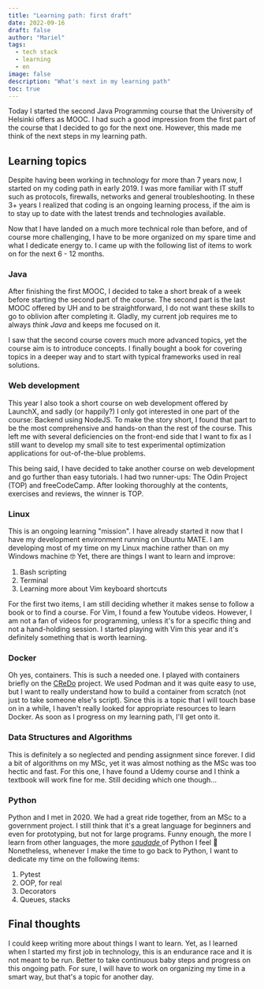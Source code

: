 ```yaml
---
title: "Learning path: first draft"
date: 2022-09-16
draft: false
author: "Mariel"
tags:
  - tech stack
  - learning
  - en
image: false
description: "What's next in my learning path"
toc: true
---
```


Today I started the second Java Programming course that the University of
Helsinki offers as MOOC. I had such a good impression from the first part of the
course that I decided to go for the next one. However, this made me think of the
next steps in my learning path.
<!--more-->

## Learning topics

Despite having been working in technology for more than 7 years now, I started 
on my coding path in early 2019. I was more familiar with IT stuff such as 
protocols, firewalls, networks and general troubleshooting. In these 3+ years I 
realized that coding is an ongoing learning process, if the aim is to stay up
to date with the latest trends and technologies available. 

Now that I have landed on a much more technical role than before, and of course
more challenging, I have to be more organized on my spare time and what I 
dedicate energy to. I came up with the following list of items to work on for 
the next 6 - 12 months.

### Java

After finishing the first MOOC, I decided to take a short break of a week before
starting the second part of the course. The second part is the last MOOC offered
by UH and to be straightforward, I do not want these skills to go to oblivion 
after completing it. Gladly, my current job requires me to always
_think Java_ and keeps me focused on it.

I saw that the second course covers much more advanced topics, yet the course
aim is to introduce concepts. I finally bought a book for covering topics in a 
deeper way and to start with typical frameworks used in real solutions.

### Web development

This year I also took a short course on web development offered by LaunchX, and 
sadly (or happily?) I only got interested in one part of the course: Backend 
using NodeJS. To make the story short, I found that part to be the most
comprehensive and hands-on than the rest of the course. This left me with
several deficiencies on the front-end side that I want to fix as I still want to 
develop my small site to test experimental optimization applications for 
out-of-the-blue problems.

This being said, I have decided to take another course on web development and go 
further than easy tutorials. I had two runner-ups: The Odin Project (TOP) and 
freeCodeCamp. After looking thoroughly at the contents, exercises and reviews, 
the winner is TOP.

### Linux

This is an ongoing learning "mission". I have already started it now that I have 
my development environment running on Ubuntu MATE. I am developing most of my 
time on my Linux machine rather than on my Windows machine :nerd_face: Yet, 
there are things I want to learn and improve:

1. Bash scripting
2. Terminal
3. Learning more about Vim keyboard shortcuts

For the first two items, I am still deciding whether it makes sense to follow
a book or to find a course. For Vim, I found a few Youtube videos. However, I
am not a fan of videos for programming, unless it's for a specific thing and not
a hand-holding session. I started playing with Vim this year and it's definitely
something that is worth learning.

### Docker

Oh yes, containers. This is such a needed one. I played with containers briefly
on the [CReDo](https://digitaltwinhub.co.uk/credo/) project. We used Podman 
and it was quite easy to use, but I want to really understand how to build a
container from scratch (not just to take someone else's script). Since this is
a topic that I will touch base on in a while, I haven't really looked for 
appropriate resources to learn Docker. As soon as I progress on my learning
path, I'll get onto it.

### Data Structures and Algorithms

This is definitely a so neglected and pending assignment since forever. I did 
a bit of algorithms on my MSc, yet it was almost nothing as the MSc was too
hectic and fast. For this one, I have found a Udemy course and I think a 
textbook will work fine for me. Still deciding which one though...

### Python

Python and I met in 2020. We had a great ride together, from an MSc to a 
government project. I still think that it's a great language for beginners and 
even for prototyping, but not for large programs. Funny enough, the more I learn 
from other languages, the more [_saudade_ ](https://en.wikipedia.org/wiki/Saudade)
of Python I feel :zany_face: Nonetheless, whenever I make the time to go back to 
Python, I want to dedicate my time on the following items:

1. Pytest
2. OOP, for real
3. Decorators
4. Queues, stacks

## Final thoughts
I could keep writing more about things I want to learn. Yet, as I learned when
I started my first job in technology, this is an endurance race and it is not 
meant to be run. Better to take continuous baby steps and progress on this
ongoing path. For sure, I will have to work on organizing my time in a smart 
way, but that's a topic for another day.